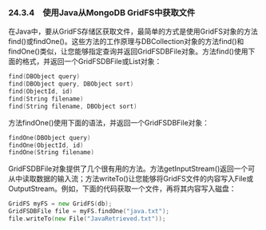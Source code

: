 ### 24.3.4　使用Java从MongoDB GridFS中获取文件

在Java中，要从GridFS存储区获取文件，最简单的方式是使用GridFS对象的方法find()或findOne()。这些方法的工作原理与DBCollection对象的方法find()和findOne()类似，让您能够指定查询并返回GridFSDBFile对象。方法find()使用下面的格式，并返回一个GridFSDBFile或List<GridFSDBFile>对象：

```go
find(DBObject query)
find(DBObject query, DBObject sort)
find(ObjectId, id)
find(String filename)
find(String filename, DBObject sort)
```

方法findOne()使用下面的语法，并返回一个GridFSDBFile对象：

```go
findOne(DBObject query)
findOne(ObjectId, id)
findOne(String filename)
```

GridFSDBFile对象提供了几个很有用的方法。方法getInputStream()返回一个可从中读取数据的输入流；方法writeTo()让您能够将GridFS文件的内容写入File或OutputStream。例如，下面的代码获取一个文件，再将其内容写入磁盘：

```go
GridFS myFS = new GridFS(db);
GridFSDBFile file = myFS.findOne("java.txt");
file.writeTo(new File("JavaRetrieved.txt"));
```

